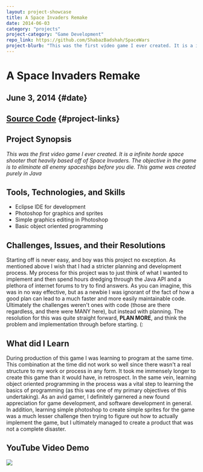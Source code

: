 ```yaml
---
layout: project-showcase
title: A Space Invaders Remake
date: 2014-06-03
category: "projects"
project-category: "Game Development"
repo_link: https://github.com/ShabazBadshah/SpaceWars
project-blurb: "This was the first video game I ever created. It is a infinite horde space shooter that heavily based off of Space Invaders. The objective in the game is to eliminate all enemy spaceships before you die. This game was created purely in Java."
---
```


# A Space Invaders Remake

June 3, 2014 {#date}
----

[Source Code](https://github.com/ShabazBadshah/SpaceWars) {#project-links}
----

## Project Synopsis

*This was the first video game I ever created. It is a infinite horde space shooter that heavily based off of Space Invaders. The objective in the game is to eliminate all enemy spaceships before you die. This game was created purely in Java*

## Tools, Technologies, and Skills

- Eclipse IDE for development
- Photoshop for graphics and sprites
- Simple graphics editing in Photoshop
- Basic object oriented programming

## Challenges, Issues, and their Resolutions

Starting off is never easy, and boy was this project no exception. As mentioned above I wish that I had a stricter planning and development process. My process for this project was to just think of what I wanted to implement and then spend hours dredging through the Java API and a plethora of internet forums to try to find answers. As you can imagine, this was in no way effective, but as a newbie I was ignorant of the fact of how a good plan can lead to a much faster and more easily maintainable code. Ultimately the challenges weren't ones with code (those are there regardless, and there were MANY here), but instead with planning. The resolution for this was quite straight forward, __PLAN MORE__, and think the problem and implementation through before starting. (:

## What did I Learn

During production of this game I was learning to program at the same time. This combination at the time did not work so well since there wasn't a real structure to my work or process in any form. It took me immensely longer to create this game than it would have, in retrospect. In the same vein, learning object oriented programming in the process was a vital step to learning the basics of programming (as this was one of my primary objectives of this undertaking). As an avid gamer, I definitely garnered a new found appreciation for game development, and software development in general. In addition, learning simple photoshop to create simple sprites for the game was a much lesser challenge then trying to figure out how to actually implement the game, but I ultimately managed to create a product that was not a complete disaster.

## YouTube Video Demo

<div id="center-image-container">
  <a href="http://www.youtube.com/watch?feature=player_embedded&v=vSHpG_tWrcE" target="_blank">
    <img class="override-width" id="youtube" src="http://img.youtube.com/vi/vSHpG_tWrcE/0.jpg"/>
  </a>
</div>